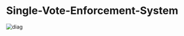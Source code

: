 # Single-Vote-Enforcement-System
![diag](https://github.com/user-attachments/assets/f29f9e36-1c47-49f8-9dde-5de346252957)
